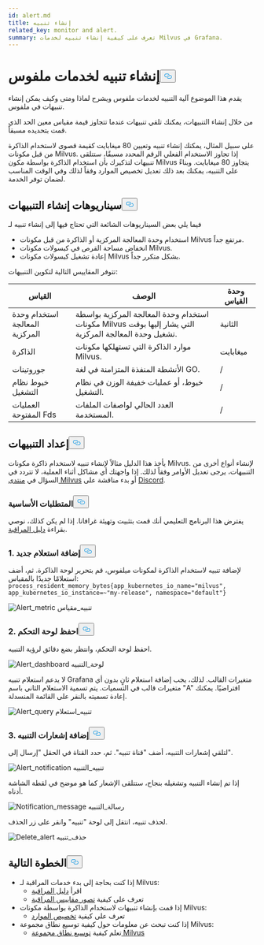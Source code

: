 ```yaml
---
id: alert.md
title: إنشاء تنبيه
related_key: monitor and alert.
summary: تعرف على كيفية إنشاء تنبيه لخدمات Milvus في Grafana.
---
```

<h1 id="Create-an-Alert-for-Milvus-Services" class="common-anchor-header">إنشاء تنبيه لخدمات ملفوس<button data-href="#Create-an-Alert-for-Milvus-Services" class="anchor-icon" translate="no">
      <svg translate="no"
        aria-hidden="true"
        focusable="false"
        height="20"
        version="1.1"
        viewBox="0 0 16 16"
        width="16"
      >
        <path
          fill="#0092E4"
          fill-rule="evenodd"
          d="M4 9h1v1H4c-1.5 0-3-1.69-3-3.5S2.55 3 4 3h4c1.45 0 3 1.69 3 3.5 0 1.41-.91 2.72-2 3.25V8.59c.58-.45 1-1.27 1-2.09C10 5.22 8.98 4 8 4H4c-.98 0-2 1.22-2 2.5S3 9 4 9zm9-3h-1v1h1c1 0 2 1.22 2 2.5S13.98 12 13 12H9c-.98 0-2-1.22-2-2.5 0-.83.42-1.64 1-2.09V6.25c-1.09.53-2 1.84-2 3.25C6 11.31 7.55 13 9 13h4c1.45 0 3-1.69 3-3.5S14.5 6 13 6z"
        ></path>
      </svg>
    </button></h1><p>يقدم هذا الموضوع آلية التنبيه لخدمات ملفوس ويشرح لماذا ومتى وكيف يمكن إنشاء تنبيهات في ملفوس.</p>
<p>من خلال إنشاء التنبيهات، يمكنك تلقي تنبيهات عندما تتجاوز قيمة مقياس معين الحد الذي قمت بتحديده مسبقاً.</p>
<p>على سبيل المثال، يمكنك إنشاء تنبيه وتعيين 80 ميغابايت كقيمة قصوى لاستخدام الذاكرة من قبل مكونات Milvus. إذا تجاوز الاستخدام الفعلي الرقم المحدد مسبقًا، ستتلقى تنبيهات لتذكيرك بأن استخدام الذاكرة بواسطة مكون Milvus يتجاوز 80 ميغابايت. وبناءً على التنبيه، يمكنك بعد ذلك تعديل تخصيص الموارد وفقاً لذلك وفي الوقت المناسب لضمان توفر الخدمة.</p>
<h2 id="Scenarios-for-creating-alerts" class="common-anchor-header">سيناريوهات إنشاء التنبيهات<button data-href="#Scenarios-for-creating-alerts" class="anchor-icon" translate="no">
      <svg translate="no"
        aria-hidden="true"
        focusable="false"
        height="20"
        version="1.1"
        viewBox="0 0 16 16"
        width="16"
      >
        <path
          fill="#0092E4"
          fill-rule="evenodd"
          d="M4 9h1v1H4c-1.5 0-3-1.69-3-3.5S2.55 3 4 3h4c1.45 0 3 1.69 3 3.5 0 1.41-.91 2.72-2 3.25V8.59c.58-.45 1-1.27 1-2.09C10 5.22 8.98 4 8 4H4c-.98 0-2 1.22-2 2.5S3 9 4 9zm9-3h-1v1h1c1 0 2 1.22 2 2.5S13.98 12 13 12H9c-.98 0-2-1.22-2-2.5 0-.83.42-1.64 1-2.09V6.25c-1.09.53-2 1.84-2 3.25C6 11.31 7.55 13 9 13h4c1.45 0 3-1.69 3-3.5S14.5 6 13 6z"
        ></path>
      </svg>
    </button></h2><p>فيما يلي بعض السيناريوهات الشائعة التي تحتاج فيها إلى إنشاء تنبيه لـ</p>
<ul>
<li>استخدام وحدة المعالجة المركزية أو الذاكرة من قبل مكونات Milvus مرتفع جداً.</li>
<li>انخفاض مساحة القرص في كبسولات مكونات Milvus.</li>
<li>إعادة تشغيل كبسولات مكونات Milvus بشكل متكرر جداً.</li>
</ul>
<p>تتوفر المقاييس التالية لتكوين التنبيهات:</p>
<table>
<thead>
<tr><th>القياس</th><th>الوصف</th><th>وحدة القياس</th></tr>
</thead>
<tbody>
<tr><td>استخدام وحدة المعالجة المركزية</td><td>استخدام وحدة المعالجة المركزية بواسطة مكونات Milvus التي يشار إليها بوقت تشغيل وحدة المعالجة المركزية.</td><td>الثانية</td></tr>
<tr><td>الذاكرة</td><td>موارد الذاكرة التي تستهلكها مكونات Milvus.</td><td>ميغابايت</td></tr>
<tr><td>جوروتينات</td><td>الأنشطة المنفذة المتزامنة في لغة GO.</td><td>/</td></tr>
<tr><td>خيوط نظام التشغيل</td><td>خيوط، أو عمليات خفيفة الوزن في نظام التشغيل.</td><td>/</td></tr>
<tr><td>العمليات المفتوحة Fds</td><td>العدد الحالي لواصفات الملفات المستخدمة.</td><td>/</td></tr>
</tbody>
</table>
<h2 id="Set-up-alerts" class="common-anchor-header">إعداد التنبيهات<button data-href="#Set-up-alerts" class="anchor-icon" translate="no">
      <svg translate="no"
        aria-hidden="true"
        focusable="false"
        height="20"
        version="1.1"
        viewBox="0 0 16 16"
        width="16"
      >
        <path
          fill="#0092E4"
          fill-rule="evenodd"
          d="M4 9h1v1H4c-1.5 0-3-1.69-3-3.5S2.55 3 4 3h4c1.45 0 3 1.69 3 3.5 0 1.41-.91 2.72-2 3.25V8.59c.58-.45 1-1.27 1-2.09C10 5.22 8.98 4 8 4H4c-.98 0-2 1.22-2 2.5S3 9 4 9zm9-3h-1v1h1c1 0 2 1.22 2 2.5S13.98 12 13 12H9c-.98 0-2-1.22-2-2.5 0-.83.42-1.64 1-2.09V6.25c-1.09.53-2 1.84-2 3.25C6 11.31 7.55 13 9 13h4c1.45 0 3-1.69 3-3.5S14.5 6 13 6z"
        ></path>
      </svg>
    </button></h2><p>يأخذ هذا الدليل مثالاً لإنشاء تنبيه لاستخدام ذاكرة مكونات Milvus. لإنشاء أنواع أخرى من التنبيهات، يرجى تعديل الأوامر وفقاً لذلك. إذا واجهتك أي مشاكل أثناء العملية، لا تتردد في السؤال في <a href="https://discuss.milvus.io/">منتدى Milvus</a> أو بدء مناقشة على <a href="https://discord.com/invite/8uyFbECzPX">Discord</a>.</p>
<h3 id="Prerequisites" class="common-anchor-header">المتطلبات الأساسية<button data-href="#Prerequisites" class="anchor-icon" translate="no">
      <svg translate="no"
        aria-hidden="true"
        focusable="false"
        height="20"
        version="1.1"
        viewBox="0 0 16 16"
        width="16"
      >
        <path
          fill="#0092E4"
          fill-rule="evenodd"
          d="M4 9h1v1H4c-1.5 0-3-1.69-3-3.5S2.55 3 4 3h4c1.45 0 3 1.69 3 3.5 0 1.41-.91 2.72-2 3.25V8.59c.58-.45 1-1.27 1-2.09C10 5.22 8.98 4 8 4H4c-.98 0-2 1.22-2 2.5S3 9 4 9zm9-3h-1v1h1c1 0 2 1.22 2 2.5S13.98 12 13 12H9c-.98 0-2-1.22-2-2.5 0-.83.42-1.64 1-2.09V6.25c-1.09.53-2 1.84-2 3.25C6 11.31 7.55 13 9 13h4c1.45 0 3-1.69 3-3.5S14.5 6 13 6z"
        ></path>
      </svg>
    </button></h3><p>يفترض هذا البرنامج التعليمي أنك قمت بتثبيت وتهيئة غرافانا. إذا لم يكن كذلك، نوصي بقراءة <a href="/docs/ar/monitor.md">دليل المراقبة</a>.</p>
<h3 id="1-Add-a-new-query" class="common-anchor-header">1. إضافة استعلام جديد<button data-href="#1-Add-a-new-query" class="anchor-icon" translate="no">
      <svg translate="no"
        aria-hidden="true"
        focusable="false"
        height="20"
        version="1.1"
        viewBox="0 0 16 16"
        width="16"
      >
        <path
          fill="#0092E4"
          fill-rule="evenodd"
          d="M4 9h1v1H4c-1.5 0-3-1.69-3-3.5S2.55 3 4 3h4c1.45 0 3 1.69 3 3.5 0 1.41-.91 2.72-2 3.25V8.59c.58-.45 1-1.27 1-2.09C10 5.22 8.98 4 8 4H4c-.98 0-2 1.22-2 2.5S3 9 4 9zm9-3h-1v1h1c1 0 2 1.22 2 2.5S13.98 12 13 12H9c-.98 0-2-1.22-2-2.5 0-.83.42-1.64 1-2.09V6.25c-1.09.53-2 1.84-2 3.25C6 11.31 7.55 13 9 13h4c1.45 0 3-1.69 3-3.5S14.5 6 13 6z"
        ></path>
      </svg>
    </button></h3><p>لإضافة تنبيه لاستخدام الذاكرة لمكونات ميلفوس، قم بتحرير لوحة الذاكرة. ثم، أضف استعلامًا جديدًا بالمقياس: <code translate="no">process_resident_memory_bytes{app_kubernetes_io_name=&quot;milvus&quot;, app_kubernetes_io_instance=~&quot;my-release&quot;, namespace=&quot;default&quot;}</code></p>
<p>
  
   <span class="img-wrapper"> <img translate="no" src="/docs/v2.6.x/assets/alert_metric.png" alt="Alert_metric" class="doc-image" id="alert_metric" />
   </span> <span class="img-wrapper"> <span>تنبيه_مقياس</span> </span></p>
<h3 id="2-Save-the-dashboard" class="common-anchor-header">2. احفظ لوحة التحكم<button data-href="#2-Save-the-dashboard" class="anchor-icon" translate="no">
      <svg translate="no"
        aria-hidden="true"
        focusable="false"
        height="20"
        version="1.1"
        viewBox="0 0 16 16"
        width="16"
      >
        <path
          fill="#0092E4"
          fill-rule="evenodd"
          d="M4 9h1v1H4c-1.5 0-3-1.69-3-3.5S2.55 3 4 3h4c1.45 0 3 1.69 3 3.5 0 1.41-.91 2.72-2 3.25V8.59c.58-.45 1-1.27 1-2.09C10 5.22 8.98 4 8 4H4c-.98 0-2 1.22-2 2.5S3 9 4 9zm9-3h-1v1h1c1 0 2 1.22 2 2.5S13.98 12 13 12H9c-.98 0-2-1.22-2-2.5 0-.83.42-1.64 1-2.09V6.25c-1.09.53-2 1.84-2 3.25C6 11.31 7.55 13 9 13h4c1.45 0 3-1.69 3-3.5S14.5 6 13 6z"
        ></path>
      </svg>
    </button></h3><p>احفظ لوحة التحكم، وانتظر بضع دقائق لرؤية التنبيه.</p>
<p>
  
   <span class="img-wrapper"> <img translate="no" src="/docs/v2.6.x/assets/alert_dashboard.png" alt="Alert_dashboard" class="doc-image" id="alert_dashboard" />
   </span> <span class="img-wrapper"> <span>لوحة_التنبيه</span> </span></p>
<p>لا يدعم استعلام تنبيه Grafana متغيرات القالب. لذلك، يجب إضافة استعلام ثانٍ بدون أي متغيرات قالب في التسميات. يتم تسمية الاستعلام الثاني باسم "A" افتراضيًا. يمكنك إعادة تسميته بالنقر على القائمة المنسدلة.</p>
<p>
  
   <span class="img-wrapper"> <img translate="no" src="/docs/v2.6.x/assets/alert_query.png" alt="Alert_query" class="doc-image" id="alert_query" />
   </span> <span class="img-wrapper"> <span>تنبيه_استعلام</span> </span></p>
<h3 id="3-Add-alert-notifications" class="common-anchor-header">3. إضافة إشعارات التنبيه<button data-href="#3-Add-alert-notifications" class="anchor-icon" translate="no">
      <svg translate="no"
        aria-hidden="true"
        focusable="false"
        height="20"
        version="1.1"
        viewBox="0 0 16 16"
        width="16"
      >
        <path
          fill="#0092E4"
          fill-rule="evenodd"
          d="M4 9h1v1H4c-1.5 0-3-1.69-3-3.5S2.55 3 4 3h4c1.45 0 3 1.69 3 3.5 0 1.41-.91 2.72-2 3.25V8.59c.58-.45 1-1.27 1-2.09C10 5.22 8.98 4 8 4H4c-.98 0-2 1.22-2 2.5S3 9 4 9zm9-3h-1v1h1c1 0 2 1.22 2 2.5S13.98 12 13 12H9c-.98 0-2-1.22-2-2.5 0-.83.42-1.64 1-2.09V6.25c-1.09.53-2 1.84-2 3.25C6 11.31 7.55 13 9 13h4c1.45 0 3-1.69 3-3.5S14.5 6 13 6z"
        ></path>
      </svg>
    </button></h3><p>لتلقي إشعارات التنبيه، أضف "قناة تنبيه". ثم، حدد القناة في الحقل "إرسال إلى".</p>
<p>
  
   <span class="img-wrapper"> <img translate="no" src="/docs/v2.6.x/assets/alert_notification.png" alt="Alert_notification" class="doc-image" id="alert_notification" />
   </span> <span class="img-wrapper"> <span>تنبيه_التنبيه</span> </span></p>
<p>إذا تم إنشاء التنبيه وتشغيله بنجاح، ستتلقى الإشعار كما هو موضح في لقطة الشاشة أدناه.</p>
<p>
  
   <span class="img-wrapper"> <img translate="no" src="/docs/v2.6.x/assets/notification_message.png" alt="Notification_message" class="doc-image" id="notification_message" />
   </span> <span class="img-wrapper"> <span>رسالة_التنبيه</span> </span></p>
<p>لحذف تنبيه، انتقل إلى لوحة "تنبيه" وانقر على زر الحذف.</p>
<p>
  
   <span class="img-wrapper"> <img translate="no" src="/docs/v2.6.x/assets/delete_alert.png" alt="Delete_alert" class="doc-image" id="delete_alert" />
   </span> <span class="img-wrapper"> <span>حذف_تنبيه</span> </span></p>
<h2 id="Whats-next" class="common-anchor-header">الخطوة التالية<button data-href="#Whats-next" class="anchor-icon" translate="no">
      <svg translate="no"
        aria-hidden="true"
        focusable="false"
        height="20"
        version="1.1"
        viewBox="0 0 16 16"
        width="16"
      >
        <path
          fill="#0092E4"
          fill-rule="evenodd"
          d="M4 9h1v1H4c-1.5 0-3-1.69-3-3.5S2.55 3 4 3h4c1.45 0 3 1.69 3 3.5 0 1.41-.91 2.72-2 3.25V8.59c.58-.45 1-1.27 1-2.09C10 5.22 8.98 4 8 4H4c-.98 0-2 1.22-2 2.5S3 9 4 9zm9-3h-1v1h1c1 0 2 1.22 2 2.5S13.98 12 13 12H9c-.98 0-2-1.22-2-2.5 0-.83.42-1.64 1-2.09V6.25c-1.09.53-2 1.84-2 3.25C6 11.31 7.55 13 9 13h4c1.45 0 3-1.69 3-3.5S14.5 6 13 6z"
        ></path>
      </svg>
    </button></h2><ul>
<li>إذا كنت بحاجة إلى بدء خدمات المراقبة لـ Milvus:<ul>
<li>اقرأ <a href="/docs/ar/monitor.md">دليل المراقبة</a></li>
<li>تعرف على كيفية <a href="/docs/ar/visualize.md">تصور مقاييس المراقبة</a></li>
</ul></li>
<li>إذا قمت بإنشاء تنبيهات لاستخدام الذاكرة بواسطة مكونات Milvus:<ul>
<li>تعرف على كيفية <a href="/docs/ar/allocate.md#standalone">تخصيص الموارد</a></li>
</ul></li>
<li>إذا كنت تبحث عن معلومات حول كيفية توسيع نطاق مجموعة Milvus:<ul>
<li>تعلم كيفية <a href="/docs/ar/scaleout.md">توسيع نطاق مجموعة Milvus</a></li>
</ul></li>
</ul>
